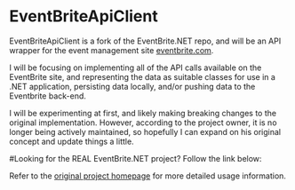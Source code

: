 ﻿
# EventBriteApiClient

EventBriteApiClient is a fork of the EventBrite.NET repo, and will be an API wrapper for the event management site [eventbrite.com](http://eventbrite.com).

I will be focusing on implementing all of the API calls available on the EventBrite site, and representing the data as suitable classes for use in a .NET application, persisting data locally, and/or pushing data to the Eventbrite back-end.

I will be experimenting at first, and likely making breaking changes to the original implementation. However, according to the project owner, it is no longer being actively maintained, so hopefully I can expand on his original concept and update things a little. 


#Looking for the REAL EventBrite.NET project? Follow the link below:

Refer to the [original project homepage](http://penguinboy.github.com/Eventbrite.NET) for more detailed usage information.
